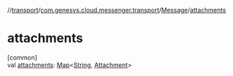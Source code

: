 //[transport](../../../index.md)/[com.genesys.cloud.messenger.transport](../index.md)/[Message](index.md)/[attachments](attachments.md)

# attachments

[common]\
val [attachments](attachments.md): [Map](https://kotlinlang.org/api/latest/jvm/stdlib/kotlin.collections/-map/index.html)&lt;[String](https://kotlinlang.org/api/latest/jvm/stdlib/kotlin/-string/index.html), [Attachment](../-attachment/index.md)&gt;
